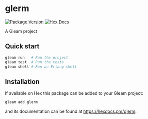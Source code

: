 # glerm

[![Package Version](https://img.shields.io/hexpm/v/glerm)](https://hex.pm/packages/glerm)
[![Hex Docs](https://img.shields.io/badge/hex-docs-ffaff3)](https://hexdocs.pm/glerm/)

A Gleam project

## Quick start

```sh
gleam run   # Run the project
gleam test  # Run the tests
gleam shell # Run an Erlang shell
```

## Installation

If available on Hex this package can be added to your Gleam project:

```sh
gleam add glerm
```

and its documentation can be found at <https://hexdocs.pm/glerm>.
